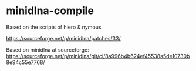 # minidlna-compile

Based on the scripts of hiero & nymous

https://sourceforge.net/p/minidlna/patches/33/

Based on minidlna at sourceforge:
https://sourceforge.net/p/minidlna/git/ci/8a996b4b624ef45538a5de10730b8e94c55e7768/